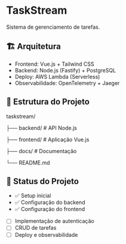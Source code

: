 # TaskStream

Sistema de gerenciamento de tarefas.

## 🏗️ Arquitetura
- Frontend: Vue.js + Tailwind CSS
- Backend: Node.js (Fastify) + PostgreSQL
- Deploy: AWS Lambda (Serverless)
- Observabilidade: OpenTelemetry + Jaeger
## 📁 Estrutura do Projeto
taskstream/

├── backend/ # API Node.js

├── frontend/ # Aplicação Vue.js

├── docs/ # Documentação

└── README.md

## 🚀 Status do Projeto
- ✅ Setup inicial
- ✅ Configuração do backend
- ✅ Configuração do frontend
- [ ] Implementação de autenticação
- [ ] CRUD de tarefas
- [ ] Deploy e observabilidade
